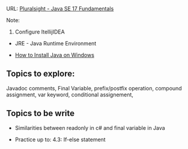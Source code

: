 URL: [Pluralsight - Java SE 17 Fundamentals](https://app.pluralsight.com/library/courses/java-se-17-fundamentals/table-of-contents)

Note:
1. Configure ItellijIDEA

* JRE - Java Runtime Environment

* [How to Install Java on Windows](https://phoenixnap.com/kb/install-java-windows)

## Topics to explore:
Javadoc comments, Final Variable, prefix/postfix operation, compound assignment, var keyword, conditional assignement, 

## Topics to be write

- Similarities between readonly in c# and final variable in Java

* Practice up to: 4.3: If-else statement
